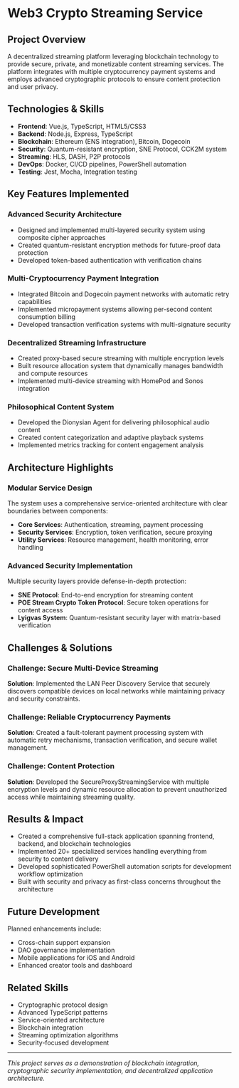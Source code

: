 # Web3 Crypto Streaming Service

## Project Overview
A decentralized streaming platform leveraging blockchain technology to provide secure, private, and monetizable content streaming services. The platform integrates with multiple cryptocurrency payment systems and employs advanced cryptographic protocols to ensure content protection and user privacy.

## Technologies & Skills
- **Frontend**: Vue.js, TypeScript, HTML5/CSS3
- **Backend**: Node.js, Express, TypeScript
- **Blockchain**: Ethereum (ENS integration), Bitcoin, Dogecoin
- **Security**: Quantum-resistant encryption, SNE Protocol, CCK2M system
- **Streaming**: HLS, DASH, P2P protocols
- **DevOps**: Docker, CI/CD pipelines, PowerShell automation
- **Testing**: Jest, Mocha, Integration testing

## Key Features Implemented

### Advanced Security Architecture
- Designed and implemented multi-layered security system using composite cipher approaches
- Created quantum-resistant encryption methods for future-proof data protection
- Developed token-based authentication with verification chains

### Multi-Cryptocurrency Payment Integration
- Integrated Bitcoin and Dogecoin payment networks with automatic retry capabilities
- Implemented micropayment systems allowing per-second content consumption billing
- Developed transaction verification systems with multi-signature security

### Decentralized Streaming Infrastructure
- Created proxy-based secure streaming with multiple encryption levels
- Built resource allocation system that dynamically manages bandwidth and compute resources
- Implemented multi-device streaming with HomePod and Sonos integration

### Philosophical Content System
- Developed the Dionysian Agent for delivering philosophical audio content
- Created content categorization and adaptive playback systems
- Implemented metrics tracking for content engagement analysis

## Architecture Highlights

### Modular Service Design
The system uses a comprehensive service-oriented architecture with clear boundaries between components:

- **Core Services**: Authentication, streaming, payment processing
- **Security Services**: Encryption, token verification, secure proxying
- **Utility Services**: Resource management, health monitoring, error handling

### Advanced Security Implementation
Multiple security layers provide defense-in-depth protection:

- **SNE Protocol**: End-to-end encryption for streaming content
- **POE Stream Crypto Token Protocol**: Secure token operations for content access
- **Lyigvas System**: Quantum-resistant security layer with matrix-based verification

## Challenges & Solutions

### Challenge: Secure Multi-Device Streaming
**Solution**: Implemented the LAN Peer Discovery Service that securely discovers compatible devices on local networks while maintaining privacy and security constraints.

### Challenge: Reliable Cryptocurrency Payments
**Solution**: Created a fault-tolerant payment processing system with automatic retry mechanisms, transaction verification, and secure wallet management.

### Challenge: Content Protection
**Solution**: Developed the SecureProxyStreamingService with multiple encryption levels and dynamic resource allocation to prevent unauthorized access while maintaining streaming quality.

## Results & Impact
- Created a comprehensive full-stack application spanning frontend, backend, and blockchain technologies
- Implemented 20+ specialized services handling everything from security to content delivery
- Developed sophisticated PowerShell automation scripts for development workflow optimization
- Built with security and privacy as first-class concerns throughout the architecture

## Future Development

Planned enhancements include:
- Cross-chain support expansion
- DAO governance implementation
- Mobile applications for iOS and Android
- Enhanced creator tools and dashboard

## Related Skills
- Cryptographic protocol design
- Advanced TypeScript patterns
- Service-oriented architecture
- Blockchain integration
- Streaming optimization algorithms
- Security-focused development

---

*This project serves as a demonstration of blockchain integration, cryptographic security implementation, and decentralized application architecture.*
